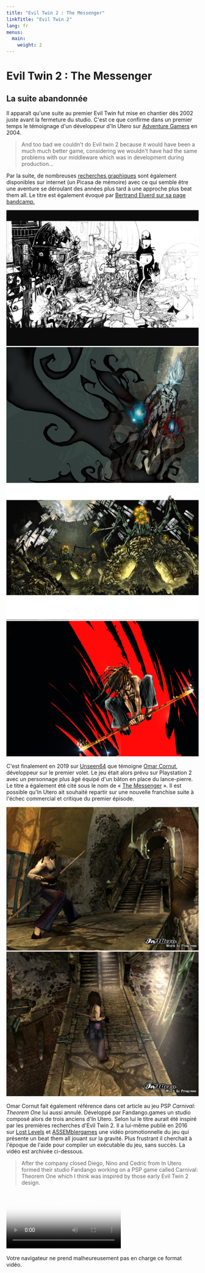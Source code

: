 ```yaml
---
title: "Evil Twin 2 : The Messenger"
linkTitle: "Evil Twin 2"
lang: fr
menus:
  main:
    weight: 2
---
```


# Evil Twin 2 : The Messenger 

## La suite abandonnée

Il apparaît qu'une suite au premier Evil Twin fut mise en chantier dès 2002 juste avant la fermeture du studio. C'est ce que confirme dans un premier temps le témoignage d'un développeur d'In Utero sur [Adventure Gamers](https://adventuregamers.com/archive/forums/general/5399-evil-twin.html#post_message_89327) en 2004.

> And too bad we couldn't do Evil twin 2 because it would have been a much much better game, considering we wouldn't have had the same problems with our middleware which was in development during production…

Par la suite, de nombreuses [recherches graphiques](https://eviltwin.vibvib.fr/evil_twin_2_messenger/) sont également disponibles sur internet (un Picasa de mémoire) avec ce qui semble être une aventure se déroulant des années plus tard à une approche plus beat them all. Le titre est également évoqué par [Bertrand Eluerd sur sa page bandcamp.](https://bertrandeluerd.bandcamp.com/album/evil-twin-cypriens-chronicles-vol-i)

![Screenshot Evil Twin 2](subway01.jpg) ![Screenshot Evil Twin 2](spirit01.jpg) ![Screenshot Evil Twin 2](spiderdome.jpg) ![Screenshot Evil Twin 2](jump.jpg)

C'est finalement en 2019 sur [Unseen64](https://www.unseen64.net/2019/07/05/evil-twin-2-messenger-cancelled/) que témoigne [Omar Cornut](https://www.miracleworld.net/), développeur sur le premier volet. Le jeu était alors prévu sur Playstation 2 avec un personnage plus âgé équipé d'un bâton en place du lance-pierre. Le titre a également été cité sous le nom de « [The Messenger](https://www.mobygames.com/developer/sheet/view/developerId,72934/) ». Il est possible qu'In Utero ait souhaité repartir sur une nouvelle franchise suite à l'échec commercial et critique du premier épisode.

![Screenshot Evil Twin 2](evil-twin-2-messenger-cancelled-01.jpg) ![Screenshot Evil Twin 2](evil-twin-2-messenger-cancelled-02.jpg)

Omar Cornut fait également référence dans cet article au jeu PSP *Carnival: Theorem One* lui aussi annulé. Développé par Fandango.games un studio composé alors de trois anciens d'In Utero. Selon lui le titre aurait été inspiré par les premières recherches d'Evil Twin 2. Il a lui-même publié en 2016 sur [Lost Levels](http://forums.lostlevels.org/viewtopic.php?p=35046) et [ASSEMblergames](https://assemblergames.org/viewtopic.php?t=6432) une vidéo promotionnelle du jeu qui présente un beat them all jouant sur la gravité. Plus frustrant il cherchait à l'époque de l'aide pour compiler un exécutable du jeu, sans succès. La vidéo est archivée ci-dessous.

> After the company closed Diego, Nino and Cedric from In Utero formed their studio Fandango working on a PSP game called Carnival: Theorem One which I think was inspired by those early Evil Twin 2 design.

<video src="https://eviltwin.vibvib.fr/albums/videos/carnival-psp-trailer.mp4" controls="" poster="carnival-psp.jpg" class="bigspace mini_video"><p>Votre navigateur ne prend malheureusement pas en charge ce format vidéo.</p></video>